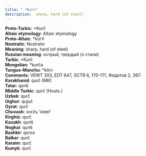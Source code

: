 ```yaml
---
title: " *Kurč"
description:  sharp, hard (of steel)
---
```


<strong>Proto-Turkic</strong>:  *Kurč<br>
<strong>Altaic etymology</strong>:  Altaic etymology<br>
<strong> Proto-Altaic</strong>:  *kū̀rV<br>
<strong>Nostratic</strong>:  Nostratic<br>
<strong>Meaning</strong>:  sharp, hard (of steel)<br>
<strong>Russian meaning</strong>:  острый, твердый (о стали)<br>
<strong>Turkic</strong>:  *Kurč<br>
<strong>Mongolian</strong>:  *kurča<br>
<strong>Tungus-Manchu</strong>:  *kōri-<br>
<strong>Comments</strong>:  VEWT 303, EDT 647, ЭСТЯ 6, 170-171, Федотов 2, 367.<br>
<strong>Karakhanid</strong>:  qurč (MK)<br>
<strong>Tatar</strong>:  qorɨč<br>
<strong>Middle Turkic</strong>:  qurč (Houts.)<br>
<strong>Uzbek</strong>:  qurč<br>
<strong>Uighur</strong>:  qujuč<br>
<strong>Oyrat</strong>:  qurč<br>
<strong>Chuvash</strong>:  xorźъ 'steel'<br>
<strong>Kirghiz</strong>:  qurč<br>
<strong>Kazakh</strong>:  qurɨš<br>
<strong>Noghai</strong>:  qurɨš<br>
<strong>Bashkir</strong>:  qoros<br>
<strong>Balkar</strong>:  qurč<br>
<strong>Karaim</strong>:  qurč<br>
<strong>Kumyk</strong>:  qurč<br>


